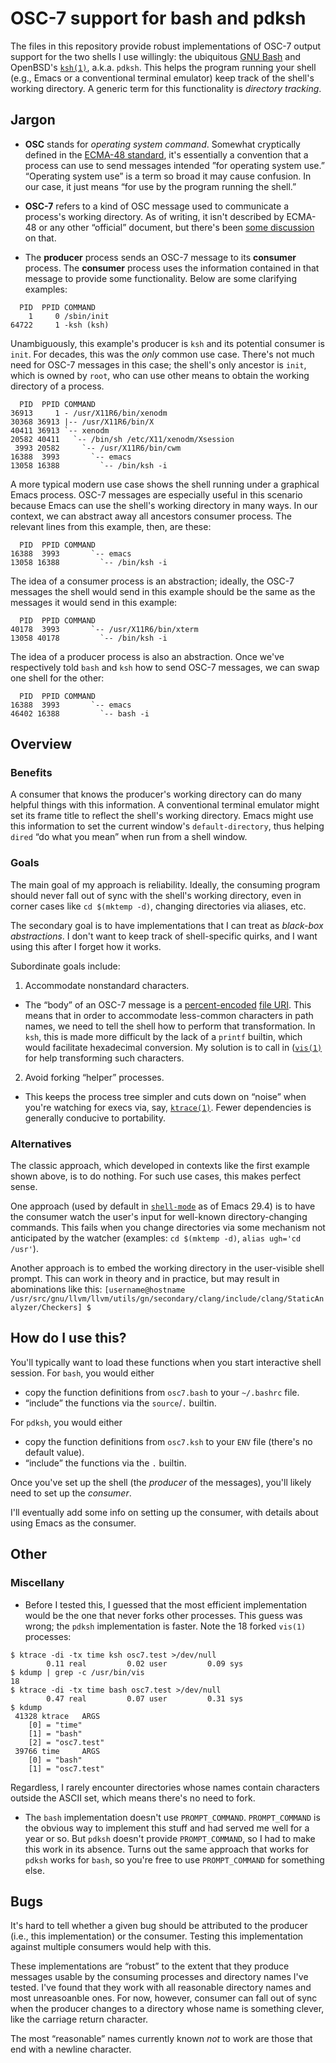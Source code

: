 # OSC-7 support for bash and pdksh
The files in this repository provide robust implementations of OSC-7 output support for the two shells I use willingly: the ubiquitous [GNU Bash](https://tiswww.case.edu/php/chet/bash/bashtop.html) and OpenBSD's [`ksh(1)`](https://man.openbsd.org/ksh.1), a.k.a. `pdksh`.  This helps the program running your shell (e.g., Emacs or a conventional terminal emulator) keep track of the shell's working directory.  A generic term for this functionality is _directory tracking_.

## Jargon
  - __OSC__ stands for _operating system command_.  Somewhat cryptically defined in the [ECMA-48 standard](https://ecma-international.org/publications-and-standards/standards/ecma-48/), it's essentially a convention that a process can use to send messages intended ”for operating system use.”  “Operating system use” is a term so broad it may cause confusion.  In our case, it just means “for use by the program running the shell.”

  - __OSC-7__ refers to a kind of OSC message used to communicate a process's working directory.  As of writing, it isn't described by ECMA-48 or any other “official” document, but there's been [some discussion](https://gitlab.freedesktop.org/terminal-wg/specifications/-/issues/20) on that.

  - The __producer__ process sends an OSC-7 message to its __consumer__ process.  The __consumer__ process uses the information contained in that message to provide some functionality.  Below are some clarifying examples:

```
  PID  PPID COMMAND
    1     0 /sbin/init
64722     1 -ksh (ksh)
```
Unambiguously, this example's producer is `ksh` and its potential consumer is `init`.  For decades, this was the _only_ common use case.  There's not much need for OSC-7 messages in this case; the shell's only ancestor is `init`, which is owned by `root`, who can use other means to obtain the working directory of a process.


```
  PID  PPID COMMAND
36913     1 - /usr/X11R6/bin/xenodm
30368 36913 |-- /usr/X11R6/bin/X
40411 36913 `-- xenodm
20582 40411   `-- /bin/sh /etc/X11/xenodm/Xsession
 3993 20582     `-- /usr/X11R6/bin/cwm
16388  3993       `-- emacs
13058 16388         `-- /bin/ksh -i
```
A more typical modern use case shows the shell running under a graphical Emacs process.  OSC-7 messages are especially useful in this scenario because Emacs can use the shell's working directory in many ways.  In our context, we can abstract away all ancestors consumer process.  The relevant lines from this example, then, are these:


```
  PID  PPID COMMAND
16388  3993       `-- emacs
13058 16388         `-- /bin/ksh -i
```
The idea of a consumer process is an abstraction; ideally, the OSC-7 messages the shell would send in this example should be the same as the messages it would send in this example:


```
  PID  PPID COMMAND
40178  3993       `-- /usr/X11R6/bin/xterm
13058 40178         `-- /bin/ksh -i
```
The idea of a producer process is also an abstraction.  Once we've respectively told `bash` and `ksh` how to send OSC-7 messages, we can swap one shell for the other:


```
  PID  PPID COMMAND
16388  3993       `-- emacs
46402 16388         `-- bash -i
```

## Overview
### Benefits
A consumer that knows the producer's working directory can do many helpful things with this information.  A conventional terminal emulator might set its frame title to reflect the shell's working directory.  Emacs might use this information to set the current window's `default-directory`, thus helping `dired` “do what you mean” when run from a shell window.

### Goals
The main goal of my approach is reliability.  Ideally, the consuming program should never fall out of sync with the shell's working directory, even in corner cases like `cd $(mktemp -d)`, changing directories via aliases, etc.

The secondary goal is to have implementations that I can treat as _black-box abstractions_.  I don't want to keep track of shell-specific quirks, and I want using this after I forget how it works.

Subordinate goals include:
1. Accommodate nonstandard characters.
  - The “body” of an OSC-7 message is a [percent-encoded](https://en.wikipedia.org/wiki/Percent-encoding) [file URI](https://en.wikipedia.org/wiki/File_URI_scheme).  This means that in order to accommodate less-common characters in path names, we need to tell the shell how to perform that transformation.  In `ksh`, this is made more difficult by the lack of a `printf` builtin, which would facilitate hexadecimal conversion.  My solution is to call in ([`vis(1)`](https://man.openbsd.org/vis.1) for help transforming such characters.

2. Avoid forking “helper” processes.
  - This keeps the process tree simpler and cuts down on “noise” when you're watching for execs via, say, [`ktrace(1)`](https://man.openbsd.org/ktrace.1).  Fewer dependencies is generally conducive to portability.

### Alternatives
The classic approach, which developed in contexts like the first example shown above, is to do nothing.  For such use cases, this makes perfect sense.

One approach (used by default in [`shell-mode`](https://www.gnu.org/software/emacs/manual/html_node/emacs/Directory-Tracking.html) as of Emacs 29.4) is to have the consumer watch the user's input for well-known directory-changing commands.  This fails when you change directories via some mechanism not anticipated by the watcher (examples: `cd $(mktemp -d)`, `alias ugh='cd /usr'`).

Another approach is to embed the working directory in the user-visible shell prompt.  This can work in theory and in practice, but may result in abominations like this:
`[username@hostname /usr/src/gnu/llvm/llvm/utils/gn/secondary/clang/include/clang/StaticAnalyzer/Checkers] $ `

## How do I use this?
You'll typically want to load these functions when you start interactive shell session.  For `bash`, you would either
  - copy the function definitions from `osc7.bash` to your `~/.bashrc` file.
  - “include” the functions via the `source`/`.` builtin.

For `pdksh`, you would either
  - copy the function definitions from `osc7.ksh` to your `ENV` file (there's no default value).
  - “include” the functions via the `.` builtin.

Once you've set up the shell (the _producer_ of the messages), you'll likely need to set up the _consumer_. 

I'll eventually add some info on setting up the consumer, with details about using Emacs as the consumer.

## Other
### Miscellany
  - Before I tested this, I guessed that the most efficient implementation would be the one that never forks other processes.  This guess was wrong; the `pdksh` implementation is faster.  Note the 18 forked `vis(1)` processes:
```
$ ktrace -di -tx time ksh osc7.test >/dev/null
        0.11 real         0.02 user         0.09 sys
$ kdump | grep -c /usr/bin/vis
18
$ ktrace -di -tx time bash osc7.test >/dev/null
        0.47 real         0.07 user         0.31 sys
$ kdump
 41328 ktrace   ARGS  
	[0] = "time"
	[1] = "bash"
	[2] = "osc7.test"
 39766 time     ARGS  
	[0] = "bash"
	[1] = "osc7.test"
```
Regardless, I rarely encounter directories whose names contain characters outside the ASCII set, which means there's no need to fork.

  - The `bash` implementation doesn't use `PROMPT_COMMAND`.  `PROMPT_COMMAND` is the obvious way to implement this stuff and had served me well for a year or so.  But `pdksh` doesn't provide `PROMPT_COMMAND`, so I had to make this work in its absence.  Turns out the same approach that works for `pdksh` works for `bash`, so you're free to use `PROMPT_COMMAND` for something else.

## Bugs
It's hard to tell whether a given bug should be attributed to the producer (i.e., this implementation) or the consumer.  Testing this implementation against multiple consumers would help with this.

These implementations are “robust” to the extent that they produce messages usable by the consuming processes and directory names I've tested.  I've found that they work with all reasonable directory names and most unreasoanble ones.  For now, however, consumer can fall out of sync when the producer changes to a directory whose name is something clever, like the carriage return character.

The most “reasonable” names currently known _not_ to work are those that end with a newline character.
